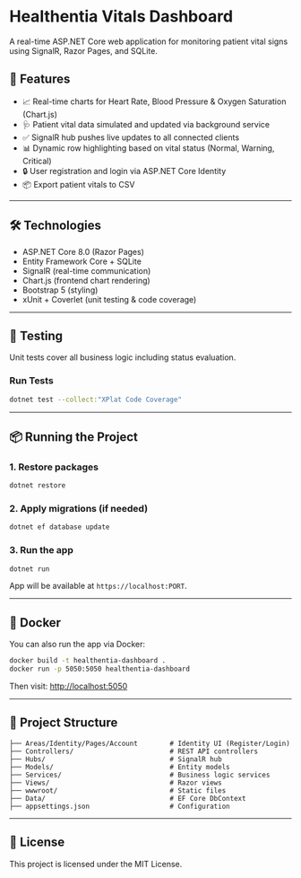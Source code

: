# Healthentia Vitals Dashboard

A real-time ASP.NET Core web application for monitoring patient vital signs using SignalR, Razor Pages, and SQLite.

## 🚀 Features

- 📈 Real-time charts for Heart Rate, Blood Pressure & Oxygen Saturation (Chart.js)
- 🩺 Patient vital data simulated and updated via background service
- ✅ SignalR hub pushes live updates to all connected clients
- 📊 Dynamic row highlighting based on vital status (Normal, Warning, Critical)
- 🔒 User registration and login via ASP.NET Core Identity
- 📦 Export patient vitals to CSV

---

## 🛠 Technologies

- ASP.NET Core 8.0 (Razor Pages)
- Entity Framework Core + SQLite
- SignalR (real-time communication)
- Chart.js (frontend chart rendering)
- Bootstrap 5 (styling)
- xUnit + Coverlet (unit testing & code coverage)

---

## 🧪 Testing

Unit tests cover all business logic including status evaluation.

### Run Tests

```bash
dotnet test --collect:"XPlat Code Coverage"
```

---

## 📦 Running the Project

### 1. Restore packages

```bash
dotnet restore
```

### 2. Apply migrations (if needed)

```bash
dotnet ef database update
```

### 3. Run the app

```bash
dotnet run
```

App will be available at `https://localhost:PORT`.

---

## 🐳 Docker

You can also run the app via Docker:

```bash
docker build -t healthentia-dashboard .
docker run -p 5050:5050 healthentia-dashboard
```

Then visit: [http://localhost:5050](http://localhost:5050)

---

## 📁 Project Structure

```
├── Areas/Identity/Pages/Account        # Identity UI (Register/Login)
├── Controllers/                        # REST API controllers
├── Hubs/                               # SignalR hub
├── Models/                             # Entity models
├── Services/                           # Business logic services
├── Views/                              # Razor views
├── wwwroot/                            # Static files
├── Data/                               # EF Core DbContext
├── appsettings.json                    # Configuration
```

---

## 📄 License

This project is licensed under the MIT License.
